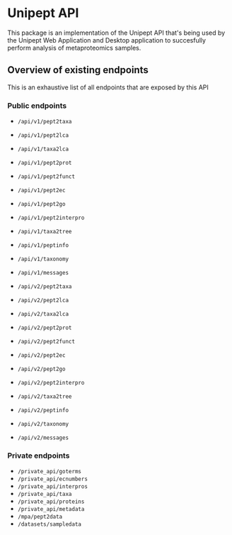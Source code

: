 # Unipept API
This package is an implementation of the Unipept API that's being used by the Unipept Web Application and Desktop application to succesfully perform analysis of metaproteomics samples.

## Overview of existing endpoints
This is an exhaustive list of all endpoints that are exposed by this API

### Public endpoints
* `/api/v1/pept2taxa`
* `/api/v1/pept2lca`
* `/api/v1/taxa2lca`
* `/api/v1/pept2prot`
* `/api/v1/pept2funct`
* `/api/v1/pept2ec`
* `/api/v1/pept2go`
* `/api/v1/pept2interpro`
* `/api/v1/taxa2tree`
* `/api/v1/peptinfo`
* `/api/v1/taxonomy`
* `/api/v1/messages`

* `/api/v2/pept2taxa`
* `/api/v2/pept2lca`
* `/api/v2/taxa2lca`
* `/api/v2/pept2prot`
* `/api/v2/pept2funct`
* `/api/v2/pept2ec`
* `/api/v2/pept2go`
* `/api/v2/pept2interpro`
* `/api/v2/taxa2tree`
* `/api/v2/peptinfo`
* `/api/v2/taxonomy`
* `/api/v2/messages`

### Private endpoints
* `/private_api/goterms`
* `/private_api/ecnumbers`
* `/private_api/interpros`
* `/private_api/taxa`
* `/private_api/proteins`
* `/private_api/metadata`
* `/mpa/pept2data`
* `/datasets/sampledata`
